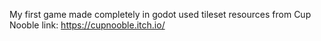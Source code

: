 My first game made completely in godot
used tileset resources from Cup Nooble
link: https://cupnooble.itch.io/

